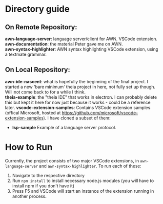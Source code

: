 # Directory guide

## On Remote Repository:


**awn-language-server**: language server/client for AWN, VSCode extension.
**awn-documentation**: the material Peter gave me on AWN.  
**awn-syntax-highlighter**: AWN syntax highlighting VSCode extension, using a textmate grammar.  

## On Local Repository:

**awn-ide-nascent**: what is hopefully the beginning of the final project. I started a new 'bare minimum' theia project in here, not fully set up though. Will not come back to for a while I think.  
**theia-example**: the "theia IDE" that works in electron. I can probably delete this but kept it here for now just because it works - could be a reference later.
**vscode-extension-samples**: Contains VSCode extension samples (offical Microsoft, hosted at https://github.com/microsoft/vscode-extension-samples). I have cloned a subset of them:
- **lsp-sample** Example of a language server protocol.

# How to Run

Currently, the project consists of two major VSCode extensions, in `awn-language-server` and `awn-syntax-highlighter`. To run each of these:
1. Navigate to the respective directory
2. Run `npm install` to install necessary node.js modules (you will have to install npm if you don't have it)
3. Press F5 and VSCode will start an instance of the extension running in another process.
